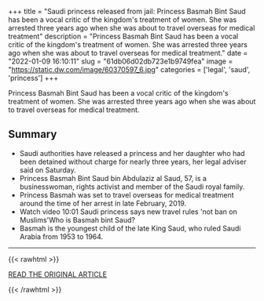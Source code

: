+++
title = "Saudi princess released from jail: Princess Basmah Bint Saud has been a vocal critic of the kingdom's treatment of women. She was arrested three years ago when she was about to travel overseas for medical treatment"
description = "Princess Basmah Bint Saud has been a vocal critic of the kingdom's treatment of women. She was arrested three years ago when she was about to travel overseas for medical treatment."
date = "2022-01-09 16:10:11"
slug = "61db06d02db723e1b9749fea"
image = "https://static.dw.com/image/60370597_6.jpg"
categories = ['legal', 'saud', 'princess']
+++

Princess Basmah Bint Saud has been a vocal critic of the kingdom's treatment of women. She was arrested three years ago when she was about to travel overseas for medical treatment.

## Summary

- Saudi authorities have released a princess and her daughter who had been detained without charge for nearly three years, her legal adviser said on Saturday.
- Princess Basmah Bint Saud bin Abdulaziz al Saud, 57, is a businesswoman, rights activist and member of the Saudi royal family.
- Princess Basmah was set to travel overseas for medical treatment around the time of her arrest in late February, 2019.
- Watch video 10:01 Saudi princess says new travel rules 'not ban on Muslims'Who is Basmah bint Saud?
- Basmah is the youngest child of the late King Saud, who ruled Saudi Arabia from 1953 to 1964.

---

{{< rawhtml >}}
  <p class="article-category">
    <a target="_blank" href="https://www.dw.com/en/saudi-princess-released-from-jail/a-60370218">READ THE ORIGINAL ARTICLE</a>
  </p>
{{< /rawhtml >}}
